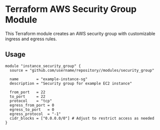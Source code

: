 # Terraform AWS Security Group Module

This Terraform module creates an AWS security group with customizable ingress and egress rules.

## Usage

```hcl
module "instance_security_group" {
  source = "github.com/username/repository//modules/security_group"

  name        = "example-instance-sg"
  description = "Security group for example EC2 instance"

  from_port   = 22
  to_port     = 22
  protocol    = "tcp"
  egress_from_port = 0
  egress_to_port   = 0
  egress_protocol  = "-1"
  cidr_blocks = ["0.0.0.0/0"] # Adjust to restrict access as needed
}
